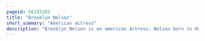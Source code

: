 ```yaml
---
pageid: 56155103
title: "Brooklyn Nelson"
short_summary: "American actress"
description: "Brooklyn Nelson is an american Actress. Nelson born in Huntington west Virginia began acting as a Child in a local Theater Production of the little Mermaid Jr. at age eight. She made her professional Debut on Broadway as a small Girl Swing in Matilda the Musical in 2015. In 2018, she returned to Broadway as young Elsa in the Stage Adaptation of Disney's Frozen ; she had initially played the Role in the 2017 Denver Pre-Broadway Tryout, garnering critical Praise. Nelson also lent her Voice to the English Dub of the Characters of Nazuna Oikawa and Medmel in Fireworks and Maquia: when the promised Flower Blooms, respectively."
---
```

